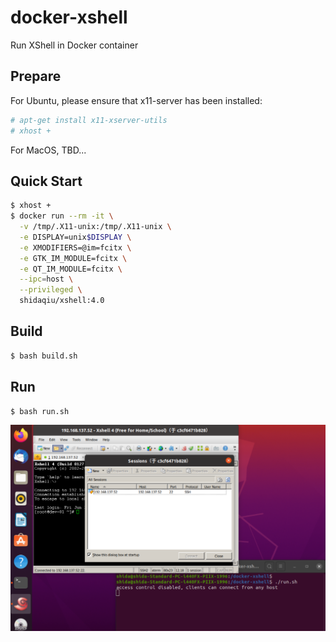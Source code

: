 # docker-xshell

Run XShell in Docker container

##  Prepare

For Ubuntu, please ensure that x11-server has been installed:

```sh
# apt-get install x11-xserver-utils
# xhost +
```

For MacOS, TBD...

## Quick Start

```sh
$ xhost +
$ docker run --rm -it \
  -v /tmp/.X11-unix:/tmp/.X11-unix \
  -e DISPLAY=unix$DISPLAY \
  -e XMODIFIERS=@im=fcitx \
  -e GTK_IM_MODULE=fcitx \
  -e QT_IM_MODULE=fcitx \
  --ipc=host \
  --privileged \
  shidaqiu/xshell:4.0
```

## Build

```sh
$ bash build.sh
```

## Run

```sh
$ bash run.sh
```

![](imgs/demo.png)